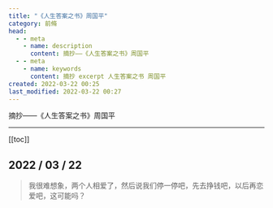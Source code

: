 ```yaml
---
title: "《人生答案之书》周国平"
category: 前脩
head:
  - - meta
    - name: description
      content: 摘抄——《人生答案之书》周国平
  - - meta
    - name: keywords
      content: 摘抄 excerpt 人生答案之书 周国平
created: 2022-03-22 00:25
last_modified: 2022-03-22 00:27
---
```


摘抄——《人生答案之书》周国平

---

[[toc]]

## 2022 / 03 / 22

> 我很难想象，两个人相爱了，然后说我们停一停吧，先去挣钱吧，以后再恋爱吧，这可能吗？
